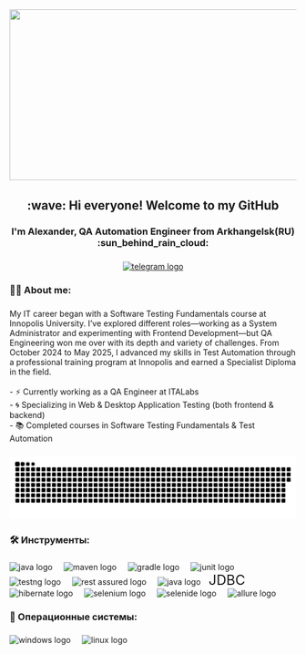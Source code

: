 <div align="center">
  <img height="300" width="600" src="https://user-images.githubusercontent.com/74038190/225813708-98b745f2-7d22-48cf-9150-083f1b00d6c9.gif"  />
</div>

<h2 align="center">:wave: Hi everyone! Welcome to my GitHub</h2>
<h3 align="center">I'm Alexander, QA Automation Engineer from Arkhangelsk(RU) :sun_behind_rain_cloud:</h3>
<h3 align="center"></h3>


###
<div align="center">
  <a href="https://t.me/KRAtos025" target="_blank">
    <img src="https://img.shields.io/static/v1?message=Telegram&logo=telegram&label=&color=2CA5E0&logoColor=white&labelColor=&style=for-the-badge" height="25" alt="telegram logo"/>
  </a>
  </div>

###

<h3 align="left">👩‍💻  About me:</h3>

###

<p align="left">My IT career began with a Software Testing Fundamentals course at Innopolis University. I’ve explored different roles—working as a System Administrator and experimenting with Frontend Development—but QA Engineering won me over with its depth and variety of challenges. From October 2024 to May 2025, I advanced my skills in Test Automation through a professional training program at Innopolis and earned a Specialist Diploma in the field.<br><br>- ⚡ Currently working as a QA Engineer at ITALabs<br>- 🌀 Specializing in Web & Desktop Application Testing (both frontend & backend)<br>- 📚 Completed courses in Software Testing Fundamentals & Test Automation</p>



###

<p align="center">
 <img width="600" src="github-snake.svg" alt="snake"/>
</p>

###

###

<h3 align="left">🛠 Инструменты:</h3>

###

<div align="left">
<img src="https://cdn.jsdelivr.net/gh/devicons/devicon/icons/java/java-original.svg" height="40" alt="java logo" />
<img width="12" />
<img src="https://cdn.jsdelivr.net/gh/devicons/devicon/icons/maven/maven-original.svg" height="40" alt="maven logo" />
<img width="12" />
<img src="https://cdn.jsdelivr.net/gh/devicons/devicon/icons/gradle/gradle-original-wordmark.svg" height="40" alt="gradle logo" />
<img width="12" />
<img src="https://img.shields.io/badge/JUnit-25A162?style=for-the-badge&logo=junit5&logoColor=white" height="20" alt="junit logo" />
<img width="12" />
<img src="https://img.shields.io/badge/TestNG-DD0031?style=for-the-badge&logo=testng&logoColor=white" height="20" alt="testng logo" />
<img width="12" />
<img src="https://raw.githubusercontent.com/rest-assured/rest-assured/master/rest-assured-logo-green.png" height=15" alt="rest assured logo" />
<img width="12" />
<img src="https://cdn.jsdelivr.net/gh/devicons/devicon/icons/java/java-original-wordmark.svg" height="40" alt="java logo" />
<span style="font-size: 24px; margin-left: 10px;">JDBC</span>
<img width="12" />
<img src="https://cdn.jsdelivr.net/gh/devicons/devicon/icons/hibernate/hibernate-original-wordmark.svg" height="40" alt="hibernate logo" />
<img width="12" />
<img src="https://cdn.jsdelivr.net/gh/devicons/devicon/icons/selenium/selenium-original.svg" height="40" alt="selenium logo" />
<img width="12" />
<img src="https://selenide.org/images/selenide-logo-big.png" height="20" alt="selenide logo" />
<img width="12" />
<img src="https://img.shields.io/badge/Allure_Report-FF4A4A?style=for-the-badge&logo=allure&logoColor=white" height="20" alt="allure logo" />
<img width="12" />

###

<h3 align="left">🔭 Операционные системы:</h3>

###

<div align="left">
<img src="https://cdn.jsdelivr.net/gh/devicons/devicon/icons/windows8/windows8-original.svg" height="40" alt="windows logo" />
<img width="12" />
<img src="https://cdn.jsdelivr.net/gh/devicons/devicon/icons/linux/linux-original.svg" height="40" alt="linux logo" />
<img width="12" />
